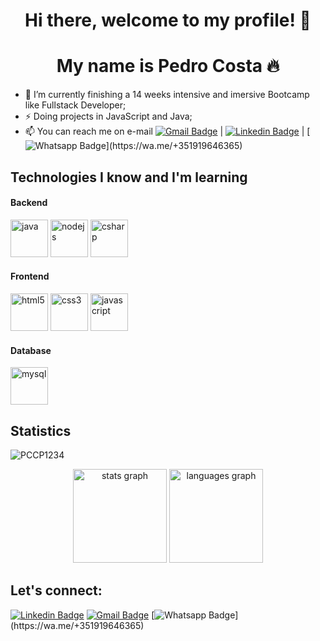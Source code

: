 <p align="center">
  <h1 align="center">  Hi there, welcome to my profile! 👋</h1>
  <h1 align="center">  My name is Pedro Costa 🔥</h1> 
</p>

- 🔭 I’m currently finishing a 14 weeks intensive and imersive Bootcamp like Fullstack Developer;
- ⚡ Doing projects in JavaScript and Java;
- 📫 You can reach me on e-mail [![Gmail Badge](https://img.shields.io/badge/-Gmail-c14438?style=flat-square&logo=Gmail&logoColor=white&link=mailto:pmlcosta15@gmail.com)](mailto:pmlcosta15@gmail.com) | [![Linkedin Badge](https://img.shields.io/badge/-LinkedIn-blue?style=flat-square&logo=Linkedin&logoColor=white&link=https://www.linkedin.com/in/pedrocosta15/)](https://www.linkedin.com/in/pedrocosta15/) | [![Whatsapp Badge](https://img.shields.io/static/v1?message=Whatsapp&logo=whatsapp&label=&color=25D366&logoColor=white&labelColor=&style=for-the-badge")](https://wa.me/+351919646365)

## Technologies I know and I'm learning
#### Backend
<p align="left">
<img src="https://upload.wikimedia.org/wikipedia/pt/3/30/Java_programming_language_logo.svg" alt="java" width="60" height="60"/>
<img src="https://upload.wikimedia.org/wikipedia/commons/d/d9/Node.js_logo.svg" alt="nodejs" width="60" height="60"/>
<img src="https://upload.wikimedia.org/wikipedia/commons/b/bd/Logo_C_sharp.svg" alt="csharp" width="60" height="60"/>
</p>

#### Frontend
<p align="left">
<img src="https://upload.wikimedia.org/wikipedia/commons/3/38/HTML5_Badge.svg" alt="html5" width="60" height="60"/>
<img src="https://upload.wikimedia.org/wikipedia/commons/3/3d/CSS.3.svg" alt="css3" width="60" height="60"/>
<img src="https://upload.wikimedia.org/wikipedia/commons/b/ba/Javascript_badge.svg" alt="javascript" width="60" height="60"/>
</p>

#### Database
<p align="left">
<img src="https://www.google.com/url?sa=i&url=https%3A%2F%2Fwww.logo.wine%2Flogo%2FMySQL&psig=AOvVaw0lNRJLt-pe2TTXEEVJBj8K&ust=1702224505589000&source=images&cd=vfe&opi=89978449&ved=0CBEQjRxqFwoTCPCoocregoMDFQAAAAAdAAAAABAy" alt="mysql" width="60" height="60"/>
</p>

## Statistics
<p align="left"> <img src="https://komarev.com/ghpvc/?username=PCCP1234" alt="PCCP1234" /></p>
<div align="center">
  <img src="https://github-readme-stats.vercel.app/api?hide_title=false&hide_rank=false&show_icons=true&include_all_commits=true&count_private=true&disable_animations=false&theme=dracula&locale=en&hide_border=false&username=PCCP1234" height="150" alt="stats graph"  />
  <img src="https://github-readme-stats.vercel.app/api/top-langs?locale=en&hide_title=false&layout=compact&card_width=320&langs_count=5&theme=dracula&hide_border=false&username=PCCP1234" height="150" alt="languages graph"  />
</div>

## Let's connect:
[![Linkedin Badge](https://img.shields.io/badge/-LinkedIn-blue?style=flat-square&logo=Linkedin&logoColor=white&link=https://www.linkedin.com/in/filipeantoniomota/)](https://www.linkedin.com/in/pedrocosta15/)
[![Gmail Badge](https://img.shields.io/badge/-Gmail-c14438?style=flat-square&logo=Gmail&logoColor=white&link=mailto:pmlcosta15@gmail.com)](mailto:pmlcosta15@gmail.com)
[![Whatsapp Badge](https://img.shields.io/static/v1?message=Whatsapp&logo=whatsapp&label=&color=25D366&logoColor=white&labelColor=&style=for-the-badge")](https://wa.me/+351919646365)
